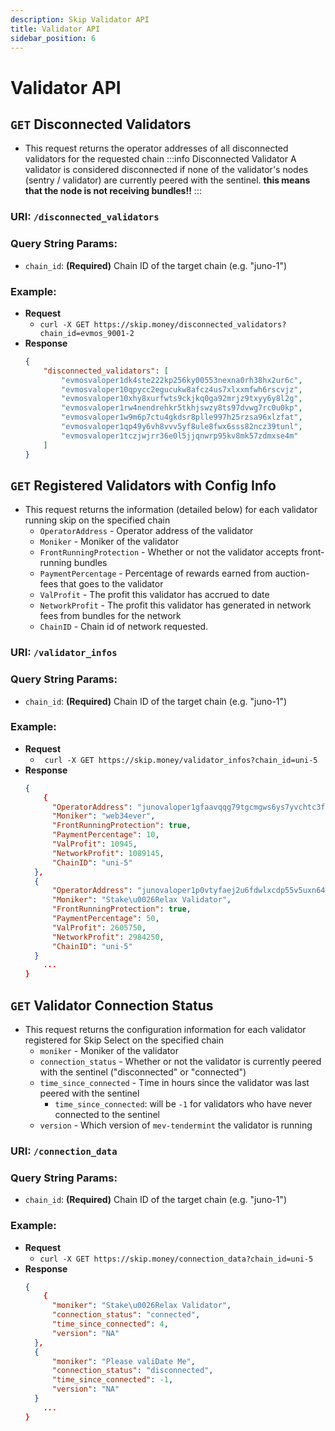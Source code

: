 ```yaml
---
description: Skip Validator API
title: Validator API
sidebar_position: 6
---
```


# Validator API

## `GET` Disconnected Validators

- This request returns the operator addresses of all disconnected validators for the requested chain
  :::info Disconnected Validator
  A validator is considered disconnected if none of the validator's nodes (sentry / validator) are currently peered with the sentinel. **this means that the node is not receiving bundles!!**
  :::
### URI: `/disconnected_validators`

### Query String Params:
* `chain_id`: **(Required)** Chain ID of the target chain (e.g. "juno-1")
### Example:

- **Request**
  - `curl -X GET https://skip.money/disconnected_validators?chain_id=evmos_9001-2`
- **Response**
  ```JSON
  {
      "disconnected_validators": [
          "evmosvaloper1dk4ste222kp256ky00553nexna0rh38hx2ur6c",
          "evmosvaloper10qpycc2egucukw8afcz4us7xlxxmfwh6rscvjz",
          "evmosvaloper10xhy8xurfwts9ckjkq0ga92mrjz9txyy6y8l2g",
          "evmosvaloper1rw4nendrehkr5tkhjswzy8ts97dvwg7rc0u0kp",
          "evmosvaloper1w9m6p7ctu4gkdsr8plle997h25rzsa96xlzfat",
          "evmosvaloper1qp49y6vh8vvv5yf8ule8fwx6sss82ncz39tunl",
          "evmosvaloper1tczjwjrr36e0l5jjqnwrp95kv8mk57zdmxse4m"
      ]
  }
  ```

## `GET` Registered Validators with Config Info

- This request returns the information (detailed below) for each validator running skip on the specified chain
  - `OperatorAddress` - Operator address of the validator
  - `Moniker` - Moniker of the validator
  - `FrontRunningProtection` - Whether or not the validator accepts front-running bundles
  - `PaymentPercentage` - Percentage of rewards earned from auction-fees that goes to the validator
  - `ValProfit` - The profit this validator has accrued to date
  - `NetworkProfit` - The profit this validator has generated in network fees from bundles for the network
  - `ChainID` - Chain id of network requested.
### URI: `/validator_infos`

### Query String Params:
* `chain_id`: **(Required)** Chain ID of the target chain (e.g. "juno-1")


### Example:

- **Request**
  - ` curl -X GET https://skip.money/validator_infos?chain_id=uni-5`
- **Response**
  ```JSON
  {
      {
  		"OperatorAddress": "junovaloper1gfaavqqg79tgcmgws6ys7yvchtc3fl42zjw43l",
  		"Moniker": "web34ever",
  		"FrontRunningProtection": true,
  		"PaymentPercentage": 10,
  		"ValProfit": 10945,
  		"NetworkProfit": 1089145,
  		"ChainID": "uni-5"
  	},
  	{
  		"OperatorAddress": "junovaloper1p0vtyfaej2u6fdwlxcdp55v5uxn6433uc4msdz",
  		"Moniker": "Stake\u0026Relax Validator",
  		"FrontRunningProtection": true,
  		"PaymentPercentage": 50,
  		"ValProfit": 2605750,
  		"NetworkProfit": 2984250,
  		"ChainID": "uni-5"
  	}
      ...
  }
  ```

## `GET` Validator Connection Status 

- This request returns the configuration information for each validator registered for Skip Select on the specified chain
  - `moniker` - Moniker of the validator
  - `connection_status` - Whether or not the validator is currently peered with the sentinel ("disconnected" or "connected")
  - `time_since_connected` - Time in hours since the validator was last peered with the sentinel
    - `time_since_connected`: will be `-1` for validators who have never connected to the sentinel
  - `version` - Which version of `mev-tendermint` the validator is running

### URI: `/connection_data`

### Query String Params:
* `chain_id`: **(Required)** Chain ID of the target chain (e.g. "juno-1")

### Example:

- **Request**
  - `curl -X GET https://skip.money/connection_data?chain_id=uni-5`
- **Response**
  ```JSON
  {
      {
  		"moniker": "Stake\u0026Relax Validator",
  		"connection_status": "connected",
  		"time_since_connected": 4,
  		"version": "NA"
  	},
  	{
  		"moniker": "Please valiDate Me",
  		"connection_status": "disconnected",
  		"time_since_connected": -1,
  		"version": "NA"
  	}
      ...
  }
  ```
